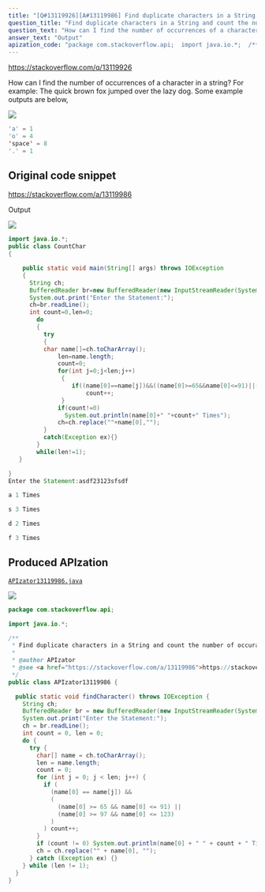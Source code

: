 ```yaml
---
title: "[Q#13119926][A#13119986] Find duplicate characters in a String and count the number of occurances using Java"
question_title: "Find duplicate characters in a String and count the number of occurances using Java"
question_text: "How can I find the number of occurrences of a character in a string? For example: The quick brown fox jumped over the lazy dog. Some example outputs are below,"
answer_text: "Output"
apization_code: "package com.stackoverflow.api;  import java.io.*;  /**  * Find duplicate characters in a String and count the number of occurances using Java  *  * @author APIzator  * @see <a href=\"https://stackoverflow.com/a/13119986\">https://stackoverflow.com/a/13119986</a>  */ public class APIzator13119986 {    public static void findCharacter() throws IOException {     String ch;     BufferedReader br = new BufferedReader(new InputStreamReader(System.in));     System.out.print(\"Enter the Statement:\");     ch = br.readLine();     int count = 0, len = 0;     do {       try {         char[] name = ch.toCharArray();         len = name.length;         count = 0;         for (int j = 0; j < len; j++) {           if (             (name[0] == name[j]) &&             (               (name[0] >= 65 && name[0] <= 91) ||               (name[0] >= 97 && name[0] <= 123)             )           ) count++;         }         if (count != 0) System.out.println(name[0] + \" \" + count + \" Times\");         ch = ch.replace(\"\" + name[0], \"\");       } catch (Exception ex) {}     } while (len != 1);   } }"
---
```


https://stackoverflow.com/q/13119926

How can I find the number of occurrences of a character in a string?
For example: The quick brown fox jumped over the lazy dog.
Some example outputs are below,


<div class="code-logo"><img src="/stackoverflow.png" /></div>

```java
'a' = 1
'o' = 4
'space' = 8
'.' = 1
```


## Original code snippet

https://stackoverflow.com/a/13119986

Output

<div class="code-logo"><img src="/stackoverflow.png" /></div>

```java
import java.io.*;
public class CountChar 
{

    public static void main(String[] args) throws IOException
    {
      String ch;
      BufferedReader br=new BufferedReader(new InputStreamReader(System.in));
      System.out.print("Enter the Statement:");
      ch=br.readLine();
      int count=0,len=0;
        do
        {  
          try
          {
          char name[]=ch.toCharArray();
              len=name.length;
              count=0;
              for(int j=0;j<len;j++)
               {
                  if((name[0]==name[j])&&((name[0]>=65&&name[0]<=91)||(name[0]>=97&&name[0]<=123))) 
                      count++;
               }
              if(count!=0)
                System.out.println(name[0]+" "+count+" Times");
              ch=ch.replace(""+name[0],"");          
          }
          catch(Exception ex){}
        }
        while(len!=1);
   }

}
Enter the Statement:asdf23123sfsdf

a 1 Times

s 3 Times

d 2 Times

f 3 Times
```

## Produced APIzation

[`APIzator13119986.java`](https://github.com/pasqualesalza/apization-temp/raw/main/data/search/APIzator13119986.java)

<div class="code-logo"><img src="/apizator.png" /></div>

```java
package com.stackoverflow.api;

import java.io.*;

/**
 * Find duplicate characters in a String and count the number of occurances using Java
 *
 * @author APIzator
 * @see <a href="https://stackoverflow.com/a/13119986">https://stackoverflow.com/a/13119986</a>
 */
public class APIzator13119986 {

  public static void findCharacter() throws IOException {
    String ch;
    BufferedReader br = new BufferedReader(new InputStreamReader(System.in));
    System.out.print("Enter the Statement:");
    ch = br.readLine();
    int count = 0, len = 0;
    do {
      try {
        char[] name = ch.toCharArray();
        len = name.length;
        count = 0;
        for (int j = 0; j < len; j++) {
          if (
            (name[0] == name[j]) &&
            (
              (name[0] >= 65 && name[0] <= 91) ||
              (name[0] >= 97 && name[0] <= 123)
            )
          ) count++;
        }
        if (count != 0) System.out.println(name[0] + " " + count + " Times");
        ch = ch.replace("" + name[0], "");
      } catch (Exception ex) {}
    } while (len != 1);
  }
}

```